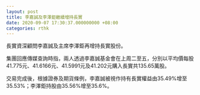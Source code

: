 ```yaml
---
layout: post
title: 李嘉誠及李澤鉅繼續增持長實
date: 2020-09-07 17:30:37.000000000 +08:00
categories: rthk
---
```


長實資深顧問李嘉誠及主席李澤鉅再增持長實股份。

集團回應傳媒查詢時指，兩人透過李嘉誠基金會在上周二至五，分別以平均價每股41.775元、41.6166元、41.5991元及41.202元購入長實共135.65萬股。

交易完成後，根據證券及期貨條例，李嘉誠被視作持有長實權益由35.49%增至35.53%；李澤鉅持股由35.56%增至35.6%。
